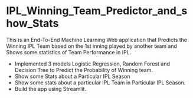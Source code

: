 # IPL_Winning_Team_Predictor_and_show_Stats
This is an End-To-End Machine Learning Web application that Predicts the Winning IPL Team based on the 1st inning played by another team and Shows some statistics of Team Performance in IPL.

* Implemented 3 models Logistic Regression, Random Forest and Decision Tree to Predict the Probability of Winning team.
* Show some Stats about a Particular IPL Season
* Show some stats about a particular IPL Team in Particular IPL Season.
* Build the app using Streamlit.




